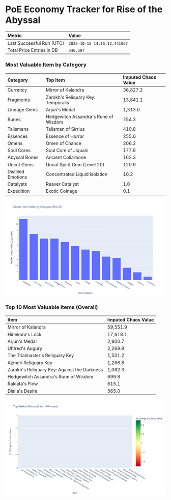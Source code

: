 # PoE Economy Tracker for Rise of the Abyssal

<!-- START_MAINTENANCE -->
| Metric | Value |
|:---|:---|
| Last Successful Run (UTC) | `2025-10-15 14:15:12.441067` |
| Total Price Entries in DB | `346,507` |

<!-- END_MAINTENANCE -->

<!-- START_DATAFRAME_DEBUG -->
<!-- END_DATAFRAME_DEBUG -->

<!-- START_CATEGORY_ANALYSIS -->
### Most Valuable Item by Category
| Category | Top Item | Imputed Chaos Value |
| :--- | :--- | :--- |
| Currency | Mirror of Kalandra | 36,827.2 |
| Fragments | Zarokh's Reliquary Key: Temporalis | 13,841.1 |
| Lineage Gems | Arjun's Medal | 1,313.0 |
| Runes | Hedgewitch Assandra's Rune of Wisdom | 754.3 |
| Talismans | Talisman of Sirrius | 410.8 |
| Essences | Essence of Horror | 255.0 |
| Omens | Omen of Chance | 206.2 |
| Soul Cores | Soul Core of Jiquani | 177.8 |
| Abyssal Bones | Ancient Collarbone | 162.3 |
| Uncut Gems | Uncut Spirit Gem (Level 20) | 120.9 |
| Distilled Emotions | Concentrated Liquid Isolation | 10.2 |
| Catalysts | Reaver Catalyst | 1.0 |
| Expedition | Exotic Coinage | 0.1 |


![Category Analysis Chart](charts/category_analysis.png)
<!-- END_ANALYSIS -->

<!-- START_ANALYSIS -->
### Top 10 Most Valuable Items (Overall)
| Item | Imputed Chaos Value |
| :--- | :--- |
| Mirror of Kalandra | 59,551.9 |
| Hinekora's Lock | 17,618.1 |
| Arjun's Medal | 2,900.7 |
| Uhtred's Augury | 2,269.8 |
| The Trialmaster's Reliquary Key | 1,501.2 |
| Azmeri Reliquary Key | 1,256.8 |
| Zarokh's Reliquary Key: Against the Darkness | 1,062.3 |
| Hedgewitch Assandra's Rune of Wisdom | 699.8 |
| Rakiata's Flow | 615.1 |
| Dialla's Desire | 565.0 |


![Market Movers Chart](charts/market_movers.png)
<!-- END_ANALYSIS -->
